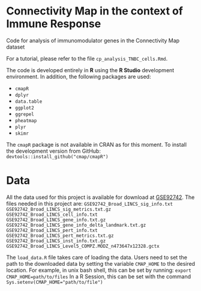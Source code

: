 # Connectivity Map in the context of Immune Response

Code for analysis of immunomodulator genes in the Connectivity Map dataset

For a tutorial, please refer to the file ```cp_analysis_TNBC_cells.Rmd```. 

The code is developed entirely in **R** using the **R Studio** development environment. In addition, the following packages are used:
- ```cmapR```
- ```dplyr```
- ```data.table```
- ```ggplot2```
- ```ggrepel```
- ```pheatmap```
- ```plyr```
- ```skimr```

The ```cmapR``` package is not available in CRAN as for this moment. To install the development version from GitHub:
```devtools::install_github("cmap/cmapR")```

# Data

All the data used for this project is available for download at [GSE92742](https://www.ncbi.nlm.nih.gov/geo/query/acc.cgi?acc=GSE92742). 
The files needed in this project are:
```GSE92742_Broad_LINCS_sig_info.txt```
```GSE92742_Broad_LINCS_sig_metrics.txt.gz```
```GSE92742_Broad_LINCS_cell_info.txt```
```GSE92742_Broad_LINCS_gene_info.txt.gz```
```GSE92742_Broad_LINCS_gene_info_delta_landmark.txt.gz```
```GSE92742_Broad_LINCS_pert_info.txt```
```GSE92742_Broad_LINCS_pert_metrics.txt.gz```
```GSE92742_Broad_LINCS_inst_info.txt.gz```
```GSE92742_Broad_LINCS_Level5_COMPZ.MODZ_n473647x12328.gctx```


The ```load_data.R``` file takes care of loading the data. Users need to set the path to the downloaded data by setting the variable ```CMAP_HOME``` to the desired location.
For example, in unix bash shell, this can be set by running: ```export CMAP_HOME=path/to/files```
In a R Session, this can be set with the command ```Sys.setenv(CMAP_HOME="path/to/file")```